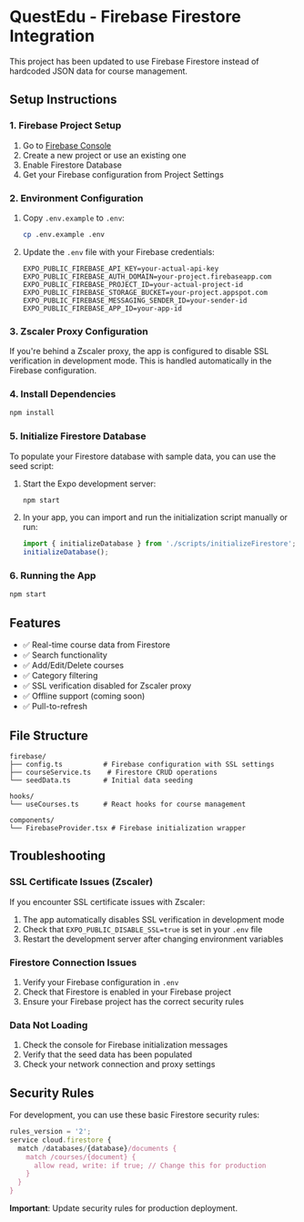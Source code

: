 # QuestEdu - Firebase Firestore Integration

This project has been updated to use Firebase Firestore instead of hardcoded JSON data for course management.

## Setup Instructions

### 1. Firebase Project Setup

1. Go to [Firebase Console](https://console.firebase.google.com/)
2. Create a new project or use an existing one
3. Enable Firestore Database
4. Get your Firebase configuration from Project Settings

### 2. Environment Configuration

1. Copy `.env.example` to `.env`:
   ```bash
   cp .env.example .env
   ```

2. Update the `.env` file with your Firebase credentials:
   ```
   EXPO_PUBLIC_FIREBASE_API_KEY=your-actual-api-key
   EXPO_PUBLIC_FIREBASE_AUTH_DOMAIN=your-project.firebaseapp.com
   EXPO_PUBLIC_FIREBASE_PROJECT_ID=your-actual-project-id
   EXPO_PUBLIC_FIREBASE_STORAGE_BUCKET=your-project.appspot.com
   EXPO_PUBLIC_FIREBASE_MESSAGING_SENDER_ID=your-sender-id
   EXPO_PUBLIC_FIREBASE_APP_ID=your-app-id
   ```

### 3. Zscaler Proxy Configuration

If you're behind a Zscaler proxy, the app is configured to disable SSL verification in development mode. This is handled automatically in the Firebase configuration.

### 4. Install Dependencies

```bash
npm install
```

### 5. Initialize Firestore Database

To populate your Firestore database with sample data, you can use the seed script:

1. Start the Expo development server:
   ```bash
   npm start
   ```

2. In your app, you can import and run the initialization script manually or run:
   ```javascript
   import { initializeDatabase } from './scripts/initializeFirestore';
   initializeDatabase();
   ```

### 6. Running the App

```bash
npm start
```

## Features

- ✅ Real-time course data from Firestore
- ✅ Search functionality
- ✅ Add/Edit/Delete courses
- ✅ Category filtering
- ✅ SSL verification disabled for Zscaler proxy
- ✅ Offline support (coming soon)
- ✅ Pull-to-refresh

## File Structure

```
firebase/
├── config.ts          # Firebase configuration with SSL settings
├── courseService.ts    # Firestore CRUD operations
└── seedData.ts        # Initial data seeding

hooks/
└── useCourses.ts      # React hooks for course management

components/
└── FirebaseProvider.tsx # Firebase initialization wrapper
```

## Troubleshooting

### SSL Certificate Issues (Zscaler)

If you encounter SSL certificate issues with Zscaler:

1. The app automatically disables SSL verification in development mode
2. Check that `EXPO_PUBLIC_DISABLE_SSL=true` is set in your `.env` file
3. Restart the development server after changing environment variables

### Firestore Connection Issues

1. Verify your Firebase configuration in `.env`
2. Check that Firestore is enabled in your Firebase project
3. Ensure your Firebase project has the correct security rules

### Data Not Loading

1. Check the console for Firebase initialization messages
2. Verify that the seed data has been populated
3. Check your network connection and proxy settings

## Security Rules

For development, you can use these basic Firestore security rules:

```javascript
rules_version = '2';
service cloud.firestore {
  match /databases/{database}/documents {
    match /courses/{document} {
      allow read, write: if true; // Change this for production
    }
  }
}
```

**Important**: Update security rules for production deployment.
